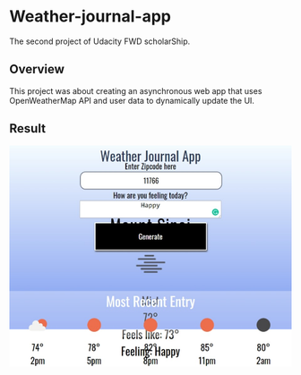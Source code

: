 # Weather-journal-app
The second project of Udacity FWD scholarShip. 

## Overview
This project was about creating an asynchronous web app that uses OpenWeatherMap API and user data to dynamically update the UI.

## Result
![screenshot](image/Web-Screen.jpeg)
